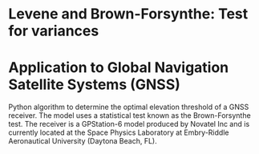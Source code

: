 # Levene and Brown-Forsynthe: Test for variances 
# Application to Global Navigation Satellite Systems (GNSS)

Python algorithm to determine the optimal elevation threshold of a GNSS receiver. The model uses a statistical test known as the Brown-Forsynthe test. The receiver is a GPStation-6 model produced by Novatel Inc and is currently located at the Space Physics Laboratory at Embry-Riddle Aeronautical University (Daytona Beach, FL).


